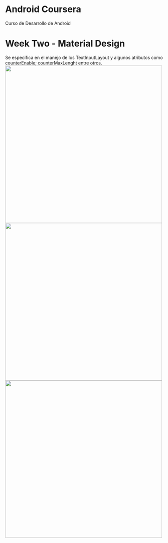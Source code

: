 # Android Coursera
Curso de Desarrollo de Android 
# Week Two - Material Design

Se especifica en el manejo de los TextInputLayout y algunos atributos como counterEnable; counterMaxLenght entre otros. 
![]()
<img src="https://github.com/Byronpv/Android_Coursera/blob/master/Images/MainActivity.png" widht="500" height="500">
<img src="https://github.com/Byronpv/Android_Coursera/blob/master/Images/MainActivity_1.png" widht="500" height="500">
<img src="https://github.com/Byronpv/Android_Coursera/blob/master/Images/ConfirmData.png" widht="500" height="500">


 


